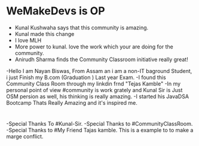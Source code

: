 # WeMakeDevs is OP

- Kunal Kushwaha says that this community is amazing.
- Kunal made this change
- I love MLH
- More power to kunal. love the work which your are doing for the community.
- Anirudh Sharma finds the Community Classroom initiative really great!

-Hello I am Nayan Biswas, From Assam an i am a non-IT baground Student, i just Finish my B.com (Graduation ) Last year Exam.
-I found this Community Class Room through my linkdin frnd "Tejas Kamble"
-In my personal point of view #community is work grately and Kunal Sir is Just OSM persion  as well, his thinking is really amazing.
-I started his JavaDSA Bootcamp Thats Really Amazing and it's inspired me.
#
#
-Special Thanks To #Kunal-Sir.
-Special Thanks to #CommunityClassRoom.
-Special Thanks to #My Friend Tajas kamble.
This is a example to to make a marge conflict.






